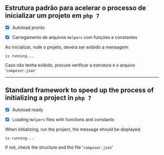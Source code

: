 ## Estrutura padrão para acelerar o processo de inicializar um projeto em `php 7`

 - [x] Autoload pronto
 - [x] Carregamento de arquivos `Helpers` com funções e constantes
 
 

Ao inicializar, rode o projeto, devera ser exibido a mensagem: 

    is running...
Caso não tenha exibido, procure verificar a estrutura e o arquivo '`composer.json'`





-------------------



## Standard framework to speed up the process of initializing a project in `php 7`

 - [x] Autoload ready
 - [x] Loading `Helpers` files with functions and constants
 
 

When initializing, run the project, the message should be displayed:

    is running...
If not, check the structure and the file '``composer.json``'
